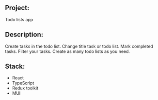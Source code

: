 ## Project:
Todo lists app

## Description:
Create tasks in the todo list. Change title task or todo list. Mark completed tasks. Filter your tasks. Create as many todo lists as you need.

## Stack:
- React
- TypeScript
- Redux toolkit
- MUI
